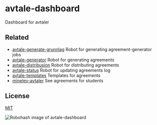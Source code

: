 # avtale-dashboard

Dashboard for avtaler

## Related

- [avtale-generate-grunnlag](https://github.com/telemark/avtale-generate-grunnlag) Robot for generating agreement-generator jobs
- [avtale-generator](https://github.com/telemark/avtale-generator#readme) Robot for generating agreements
- [avtale-distribusjon](https://github.com/telemark/avtale-distribusjon#readme) Robot for distributing agreements
- [avtale-status](https://github.com/telemark/avtale-status#readme) Robot for updating agreements log
- [avtale-templates](https://github.com/telemark/avtale-templates#readme) Templates for agreements
- [minelev-avtaler](https://github.com/telemark/minelev-avtaler#readme) See agreements for students

## License

[MIT](LICENSE)

![Robohash image of avtale-dashboard](https://robots.kebabstudios.party/avtale-dashboard.png "Robohash image of avtale-dashboard")
